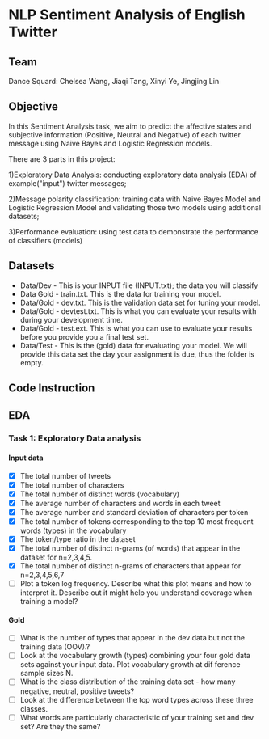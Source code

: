 # NLP Sentiment Analysis of English Twitter
## Team
Dance Squard: Chelsea Wang, Jiaqi Tang, Xinyi Ye, Jingjing Lin

## Objective
In this Sentiment Analysis task, we aim to predict the affective states and subjective information (Positive, Neutral and Negative) of each twitter message using Naive Bayes and Logistic Regression models. 



There are 3 parts in this project:

1)Exploratory Data Analysis: conducting exploratory data analysis (EDA) of example("input") twitter messages; 

2)Message polarity classification: training data with Naive Bayes Model and Logistic Regression Model and validating those two models using additional datasets;

3)Performance evaluation: using test data to demonstrate the performance of classifiers (models)


## Datasets

+ Data/Dev - This is your INPUT file (INPUT.txt); the data you will classify
+ Data Gold - train.txt. This is the data for training your model.
+ Data/Gold - dev.txt. This is the validation data set for tuning your model.
+ Data/Gold - devtest.txt. This is what you can evaluate your results with during your development time.
+ Data/Gold - test.ext.  This is what you can use to evaluate your results before you provide you a final test set.
+ Data/Test - This is the (gold) data for evaluating your model. We will provide this data set the day your assignment is due, thus the folder is empty.

## Code Instruction




## EDA

### Task 1: Exploratory Data analysis

#### Input data
- [x] The total number of tweets
- [x] The total number of characters
- [x] The total number of distinct words (vocabulary)
- [x] The average number of characters and words in each tweet
- [x] The average number and standard deviation of characters per token
- [x] The total number of tokens corresponding to the top 10 most frequent words (types) in the vocabulary
- [x] The token/type ratio in the dataset
- [x] The total number of distinct n-grams (of words) that appear in the dataset for n=2,3,4,5.
- [x] The total number of distinct n-grams of characters that appear for n=2,3,4,5,6,7
- [ ] Plot a token log frequency. Describe what this plot means and how to interpret it. Describe out it might help you understand coverage when training a model?

#### Gold
- [ ] What is the number of types that appear in the dev data but not the training data (OOV).?
- [ ] Look at the vocabulary growth (types) combining your four gold data sets against your input data. Plot vocabulary growth at dif ference sample sizes N. 
- [ ] What is the class distribution of the training data set - how many negative, neutral, positive tweets?
- [ ] Look at the difference between the top word types across these three classes.
- [ ] What words are particularly characteristic of your training set and dev set? Are they the same? 
